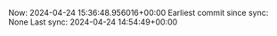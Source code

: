 Now: 2024-04-24 15:36:48.956016+00:00 Earliest commit since sync: None Last sync: 2024-04-24 14:54:49+00:00
